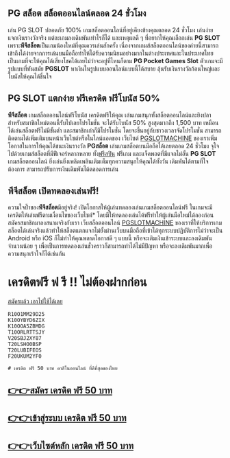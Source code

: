 ## PG สล็อต สล็อตออนไลน์ตลอด 24 ชั่วโมง

เล่น  PG SLOT  ปลอดภัย 100% เกมสล็อตออนไลน์ที่อยู่เคียงข้างคุณตลอด 24 ชั่วโมง เล่นง่าย แจกเงินรางวัลจริง แต่ละเกมลงเดิมพันเท่าไรก็ได้ และเหตุผลดี ๆ ที่อยากให้คุณเลือกเล่น  **PG SLOT**  เพราะ**พีจีสล็อต**เป็นเกมน้องใหม่ที่คุณควรเล่นสักครั้ง เนื่องจากเกมส์สล็อตออนไลน์ของค่ายนี้สามารถเข้าถึงได้ง่ายจากการเล่นบนมือถือทำให้ได้รับความนิยมอย่างมากในต่างประเทศและในประเทศไทย เป็นเกมที่จะให้คุณได้เสี่ยงโชคได้เลยไม่ว่าจะอยู่ที่ไหนก็ตาม  **PG Pocket Games Slot**  ตัวเกมจะมีรูปแบบที่ทันสมัย  **PGSLOT**  หาเงินในรูปแบบออนไลน์แบบนี้ได้สบาย ลุ้นรับเงินรางวัลก้อนใหญ่และโบนัสให้คุณได้ชื่นใจ

## PG SLOT แตกง่าย ฟรีเครดิต ฟรีโบนัส 50%

**พีจีสล็อต**  เกมสล็อตออนไลน์ฟรีโบนัส เครดิตฟรีให้คุณ เล่นเกมสนุกทั้งสล็อตออนไลน์และยิงปลา สำหรับสมาชิกใหม่ตอนนี้รับไปเลยโปรโมชั่น จะได้รับโบนัส 50% สูงสุดมากถึง 1,500 บาท เหมือนได้เล่นสล็อตฟรีไม่มีขั้นต่ำ และสมาชิกเก่าก็มีโปรโมชั่น โดยจะขึ้นอยู่กับชาวงเวลาจัดโปรโมชั่น สามารถติดตามได้เพิ่มเติมบนหน้าเว็บไซต์หรือในไลน์แอดของ เว็บไซต์ [PGSLOTMACHINE](https://www.pgslotmachine.com) ของเราเพิ่มโอกาสในการให้คุณได้ชนะเงินรางวัล  **PGสล็อต**  เล่นเกมสล็อตบนมือถือได้เลยตลอด 24 ชั่วโมง จุใจไปด้วยเกมส์สล็อตที่มีฟีเจอร์หลากหลาย ทั้ง[ฟรีสปิน](https://www.pgslotmachine.com)  ฟรีเกม และแจ็คพอตที่มีแจกไม่อั้น  **PG SLOT**  เกมสล็อตออนไลน์ ยิ่งเล่นยิ่งเพลิดเพลินเติมเต็มทุกความสนุกให้คุณได้ทั้งวัน เดิมพันได้ตามที่ใจต้องการ สามารถปรับการเงินเดิมพันได้ตลอดการเล่น

## พีจีสล็อต เปิดทดลองเล่นฟรี!

ความใจป้ำของ**พีจีสล็อต**มีอยู่จริง! เปิดโอกาสให้ผู้เล่นทดลองเล่นเกมสล็อตออนไลน์ฟรี ในเกมจะมีเครดิตให้เล่นฟรีตามเงื่อนไขของเว็บไซต์* โดยมีให้ทดลองเล่นได้ฟรีทำให้ผู้เล่นมือใหม่ได้ลองก่อนสมัครสมาชิกมาลงสนามจริงกับเรา เว็บสล็อตออนไลน์ [PGSLOTMACHINE](https://www.pgslotmachine.com) ของเราที่ให้บริการเกมสล็อตได้เล่นจริงแล้วทำให้สล็อตแตกแจกไม่ยั้งผ่านเว็บบนมือถือที่เข้าได้ทุกระบบปฏิบัติการไม่ว่าจะเป็น Android หรือ iOS ก็ไม่ทำให้คุณพลาดโอกาสดี ๆ แบบนี้ หรือจะเติมเงินเข้าระบบและลงเดิมพันจำนวนน้อย ๆ เพื่อเป็นการทดลองเล่นชั่วคราวก็สามารถทำได้ไม่มีปัญหา หรือจะลงเดิมพันมากเพื่อความสนุกเร้าใจก็ได้เช่นกัน

# เครดิตฟรี ฟ รี !!  ไม่ต้องฝากก่อน
[สมัครแล้ว เอาไปใช้ได้เลย](https://www.pgslotmachine.com)

    R10O1MM29D25
    K10OYBYD6ZIX
    K10OOA5ZBMDG
    T10ORLRTTSJY  
    V20SBJ2XY87     
	T20LSHO0BSP  
	T20LUBIFEOS
	F20UKUM2YF0

    # เครดิต ฟรี 50 บาท คาสิโนออนไลน์ ที่ดีที่สุดของไทย

## [](https://atom.io/themes/%E0%B9%80%E0%B8%84%E0%B8%A3%E0%B8%94%E0%B8%B4%E0%B8%95%20%E0%B8%9F%E0%B8%A3%E0%B8%B5%2050%20%E0%B8%9A%E0%B8%B2%E0%B8%97#%E0%B8%AA%E0%B8%A1%E0%B8%B1%E0%B8%84%E0%B8%A3-%E0%B9%80%E0%B8%84%E0%B8%A3%E0%B8%94%E0%B8%B4%E0%B8%95-%E0%B8%9F%E0%B8%A3%E0%B8%B5-50-%E0%B8%9A%E0%B8%B2%E0%B8%97)[👉👉สมัคร เครดิต ฟรี 50 บาท](https://www.pgslotmachine.com)

## [](https://atom.io/themes/%E0%B9%80%E0%B8%84%E0%B8%A3%E0%B8%94%E0%B8%B4%E0%B8%95%20%E0%B8%9F%E0%B8%A3%E0%B8%B5%2050%20%E0%B8%9A%E0%B8%B2%E0%B8%97#%E0%B9%80%E0%B8%82%E0%B9%89%E0%B8%B2%E0%B8%AA%E0%B8%B9%E0%B9%88%E0%B8%A3%E0%B8%B0%E0%B8%9A%E0%B8%9A-%E0%B9%80%E0%B8%84%E0%B8%A3%E0%B8%94%E0%B8%B4%E0%B8%95-%E0%B8%9F%E0%B8%A3%E0%B8%B5-50-%E0%B8%9A%E0%B8%B2%E0%B8%97)[👉👉เข้าสู่ระบบ เครดิต ฟรี 50 บาท](https://www.pgslotmachine.com)

## [](https://atom.io/themes/%E0%B9%80%E0%B8%84%E0%B8%A3%E0%B8%94%E0%B8%B4%E0%B8%95%20%E0%B8%9F%E0%B8%A3%E0%B8%B5%2050%20%E0%B8%9A%E0%B8%B2%E0%B8%97#%E0%B9%80%E0%B8%A7%E0%B9%87%E0%B8%9A%E0%B9%84%E0%B8%8B%E0%B8%95%E0%B9%8C%E0%B8%AB%E0%B8%A5%E0%B8%B1%E0%B8%81-%E0%B9%80%E0%B8%84%E0%B8%A3%E0%B8%94%E0%B8%B4%E0%B8%95-%E0%B8%9F%E0%B8%A3%E0%B8%B5-50-%E0%B8%9A%E0%B8%B2%E0%B8%97)[👉👉เว็บไซต์หลัก เครดิต ฟรี 50 บาท](https://www.pgslotmachine.com)
